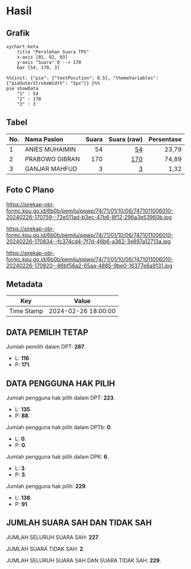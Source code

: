 # Hasil

## Grafik

```mermaid
xychart-beta
    title "Perolehan Suara TPS"
    x-axis [01, 02, 03]
    y-axis "Suara" 0 --> 170
    bar [54, 170, 3]
```

```mermaid
%%{init: {"pie": {"textPosition": 0.5}, "themeVariables": {"pieOuterStrokeWidth": "5px"}} }%%
pie showData
    "1" : 54
    "2" : 170
    "3" : 3
```

## Tabel

| No. | Nama Paslon    | Suara | Suara (raw) | Persentase |
|:--- |:-------------- | -----:| -----------:| ----------:|
| 1   | ANIES MUHAIMIN | 54    | [54][p-1]   | 23,79      |
| 2   | PRABOWO GIBRAN | 170   | [170][p-2]  | 74,89      |
| 3   | GANJAR MAHFUD  | 3     | [3][p-3]    | 1,32       |


[p-1]: https://github.com/gigit-pemilu/pemilu-2024-74-sulawesi-tenggara/blob/main/pilpres/hitung-suara/sub/74-sulawesi-tenggara/sub/71-kota-kendari/sub/01-mandonga/sub/1006-korumba/sub/010-tps/sub/paslon-1.txt
[p-2]: https://github.com/gigit-pemilu/pemilu-2024-74-sulawesi-tenggara/blob/main/pilpres/hitung-suara/sub/74-sulawesi-tenggara/sub/71-kota-kendari/sub/01-mandonga/sub/1006-korumba/sub/010-tps/sub/paslon-2.txt
[p-3]: https://github.com/gigit-pemilu/pemilu-2024-74-sulawesi-tenggara/blob/main/pilpres/hitung-suara/sub/74-sulawesi-tenggara/sub/71-kota-kendari/sub/01-mandonga/sub/1006-korumba/sub/010-tps/sub/paslon-3.txt

## Foto C Plano

https://sirekap-obj-formc.kpu.go.id/6b0b/pemilu/ppwp/74/71/01/10/06/7471011006010-20240226-170759--72e511ad-b3ec-47b6-8f12-296a3e53960b.jpg

https://sirekap-obj-formc.kpu.go.id/6b0b/pemilu/ppwp/74/71/01/10/06/7471011006010-20240226-170834--fc374cd4-7f7d-46b6-a362-3e897a12713a.jpg

https://sirekap-obj-formc.kpu.go.id/6b0b/pemilu/ppwp/74/71/01/10/06/7471011006010-20240226-170920--86bf56a2-65aa-4885-9be0-16377e6a9131.jpg


## Metadata

| Key        | Value               |
| ---------- | ------------------- |
| Time Stamp | 2024-02-26 18:00:00 |


## DATA PEMILIH TETAP

Jumlah pemilih dalam DPT: **287**.
 * L: **116**.
 * P: **171**.

## DATA PENGGUNA HAK PILIH

Jumlah pengguna hak pilih dalam DPT: **223**.
 * L: **135**.
 * P: **88**.

Jumlah pengguna hak pilih dalam DPTb: **0**.
 * L: **0**.
 * P: **0**.

Jumlah pengguna hak pilih dalam DPK: **6**.
 * L: **3**.
 * P: **3**.

Jumlah pengguna hak pilih: **229**.
 * L: **138**.
 * P: **91**.

## JUMLAH SUARA SAH DAN TIDAK SAH

JUMLAH SELURUH SUARA SAH: **227**.

JUMLAH SUARA TIDAK SAH: **2**.

JUMLAH SELURUH SUARA SAH DAN SUARA TIDAK SAH: **229**.


